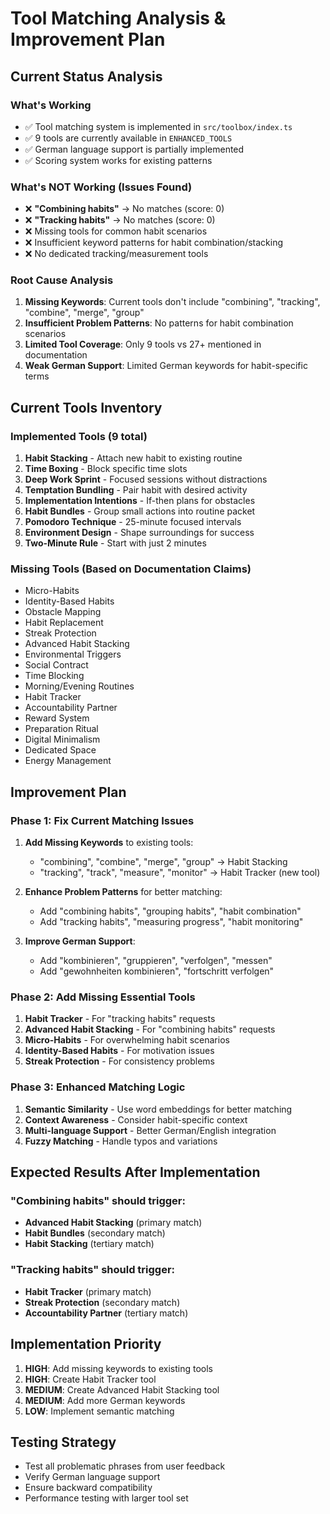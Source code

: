 # Tool Matching Analysis & Improvement Plan

## Current Status Analysis

### What's Working
- ✅ Tool matching system is implemented in `src/toolbox/index.ts`
- ✅ 9 tools are currently available in `ENHANCED_TOOLS`
- ✅ German language support is partially implemented
- ✅ Scoring system works for existing patterns

### What's NOT Working (Issues Found)
- ❌ **"Combining habits"** → No matches (score: 0)
- ❌ **"Tracking habits"** → No matches (score: 0)
- ❌ Missing tools for common habit scenarios
- ❌ Insufficient keyword patterns for habit combination/stacking
- ❌ No dedicated tracking/measurement tools

### Root Cause Analysis
1. **Missing Keywords**: Current tools don't include "combining", "tracking", "combine", "merge", "group"
2. **Insufficient Problem Patterns**: No patterns for habit combination scenarios
3. **Limited Tool Coverage**: Only 9 tools vs 27+ mentioned in documentation
4. **Weak German Support**: Limited German keywords for habit-specific terms

## Current Tools Inventory

### Implemented Tools (9 total)
1. **Habit Stacking** - Attach new habit to existing routine
2. **Time Boxing** - Block specific time slots
3. **Deep Work Sprint** - Focused sessions without distractions
4. **Temptation Bundling** - Pair habit with desired activity
5. **Implementation Intentions** - If-then plans for obstacles
6. **Habit Bundles** - Group small actions into routine packet
7. **Pomodoro Technique** - 25-minute focused intervals
8. **Environment Design** - Shape surroundings for success
9. **Two-Minute Rule** - Start with just 2 minutes

### Missing Tools (Based on Documentation Claims)
- Micro-Habits
- Identity-Based Habits
- Obstacle Mapping
- Habit Replacement
- Streak Protection
- Advanced Habit Stacking
- Environmental Triggers
- Social Contract
- Time Blocking
- Morning/Evening Routines
- Habit Tracker
- Accountability Partner
- Reward System
- Preparation Ritual
- Digital Minimalism
- Dedicated Space
- Energy Management

## Improvement Plan

### Phase 1: Fix Current Matching Issues
1. **Add Missing Keywords** to existing tools:
   - "combining", "combine", "merge", "group" → Habit Stacking
   - "tracking", "track", "measure", "monitor" → Habit Tracker (new tool)

2. **Enhance Problem Patterns** for better matching:
   - Add "combining habits", "grouping habits", "habit combination"
   - Add "tracking habits", "measuring progress", "habit monitoring"

3. **Improve German Support**:
   - Add "kombinieren", "gruppieren", "verfolgen", "messen"
   - Add "gewohnheiten kombinieren", "fortschritt verfolgen"

### Phase 2: Add Missing Essential Tools
1. **Habit Tracker** - For "tracking habits" requests
2. **Advanced Habit Stacking** - For "combining habits" requests
3. **Micro-Habits** - For overwhelming habit scenarios
4. **Identity-Based Habits** - For motivation issues
5. **Streak Protection** - For consistency problems

### Phase 3: Enhanced Matching Logic
1. **Semantic Similarity** - Use word embeddings for better matching
2. **Context Awareness** - Consider habit-specific context
3. **Multi-language Support** - Better German/English integration
4. **Fuzzy Matching** - Handle typos and variations

## Expected Results After Implementation

### "Combining habits" should trigger:
- **Advanced Habit Stacking** (primary match)
- **Habit Bundles** (secondary match)
- **Habit Stacking** (tertiary match)

### "Tracking habits" should trigger:
- **Habit Tracker** (primary match)
- **Streak Protection** (secondary match)
- **Accountability Partner** (tertiary match)

## Implementation Priority
1. **HIGH**: Add missing keywords to existing tools
2. **HIGH**: Create Habit Tracker tool
3. **MEDIUM**: Create Advanced Habit Stacking tool
4. **MEDIUM**: Add more German keywords
5. **LOW**: Implement semantic matching

## Testing Strategy
- Test all problematic phrases from user feedback
- Verify German language support
- Ensure backward compatibility
- Performance testing with larger tool set
